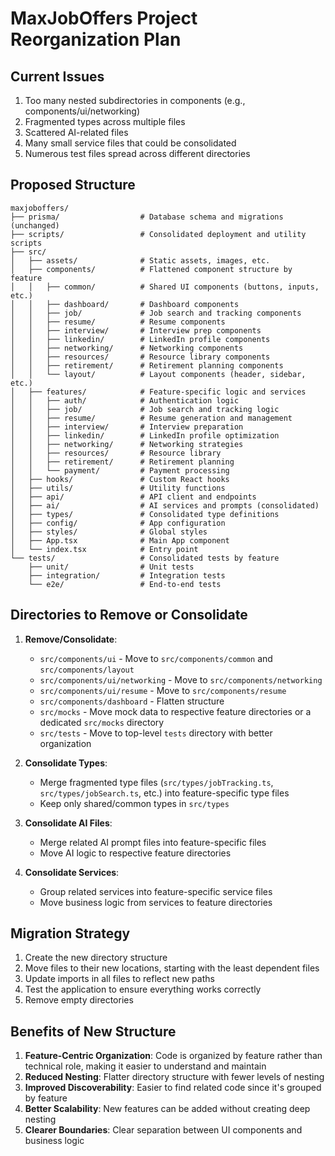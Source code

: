 # MaxJobOffers Project Reorganization Plan

## Current Issues
1. Too many nested subdirectories in components (e.g., components/ui/networking)
2. Fragmented types across multiple files
3. Scattered AI-related files
4. Many small service files that could be consolidated
5. Numerous test files spread across different directories

## Proposed Structure

```
maxjoboffers/
├── prisma/                  # Database schema and migrations (unchanged)
├── scripts/                 # Consolidated deployment and utility scripts
├── src/
│   ├── assets/              # Static assets, images, etc.
│   ├── components/          # Flattened component structure by feature
│   │   ├── common/          # Shared UI components (buttons, inputs, etc.)
│   │   ├── dashboard/       # Dashboard components
│   │   ├── job/             # Job search and tracking components
│   │   ├── resume/          # Resume components
│   │   ├── interview/       # Interview prep components
│   │   ├── linkedin/        # LinkedIn profile components
│   │   ├── networking/      # Networking components
│   │   ├── resources/       # Resource library components
│   │   ├── retirement/      # Retirement planning components
│   │   └── layout/          # Layout components (header, sidebar, etc.)
│   ├── features/            # Feature-specific logic and services
│   │   ├── auth/            # Authentication logic
│   │   ├── job/             # Job search and tracking logic
│   │   ├── resume/          # Resume generation and management
│   │   ├── interview/       # Interview preparation
│   │   ├── linkedin/        # LinkedIn profile optimization
│   │   ├── networking/      # Networking strategies
│   │   ├── resources/       # Resource library
│   │   ├── retirement/      # Retirement planning
│   │   └── payment/         # Payment processing
│   ├── hooks/               # Custom React hooks
│   ├── utils/               # Utility functions
│   ├── api/                 # API client and endpoints
│   ├── ai/                  # AI services and prompts (consolidated)
│   ├── types/               # Consolidated type definitions
│   ├── config/              # App configuration
│   ├── styles/              # Global styles
│   ├── App.tsx              # Main App component
│   └── index.tsx            # Entry point
└── tests/                   # Consolidated tests by feature
    ├── unit/                # Unit tests
    ├── integration/         # Integration tests
    └── e2e/                 # End-to-end tests
```

## Directories to Remove or Consolidate

1. **Remove/Consolidate**:
   - `src/components/ui` - Move to `src/components/common` and `src/components/layout`
   - `src/components/ui/networking` - Move to `src/components/networking`
   - `src/components/ui/resume` - Move to `src/components/resume`
   - `src/components/dashboard` - Flatten structure
   - `src/mocks` - Move mock data to respective feature directories or a dedicated `src/mocks` directory
   - `src/tests` - Move to top-level `tests` directory with better organization

2. **Consolidate Types**:
   - Merge fragmented type files (`src/types/jobTracking.ts`, `src/types/jobSearch.ts`, etc.) into feature-specific type files
   - Keep only shared/common types in `src/types`

3. **Consolidate AI Files**:
   - Merge related AI prompt files into feature-specific files
   - Move AI logic to respective feature directories

4. **Consolidate Services**:
   - Group related services into feature-specific service files
   - Move business logic from services to feature directories

## Migration Strategy

1. Create the new directory structure
2. Move files to their new locations, starting with the least dependent files
3. Update imports in all files to reflect new paths
4. Test the application to ensure everything works correctly
5. Remove empty directories

## Benefits of New Structure

1. **Feature-Centric Organization**: Code is organized by feature rather than technical role, making it easier to understand and maintain
2. **Reduced Nesting**: Flatter directory structure with fewer levels of nesting
3. **Improved Discoverability**: Easier to find related code since it's grouped by feature
4. **Better Scalability**: New features can be added without creating deep nesting
5. **Clearer Boundaries**: Clear separation between UI components and business logic
